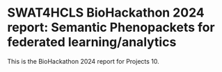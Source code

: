 # SWAT4HCLS BioHackathon 2024 report: Semantic Phenopackets for federated learning/analytics
This is the BioHackathon 2024 report for Projects 10.
